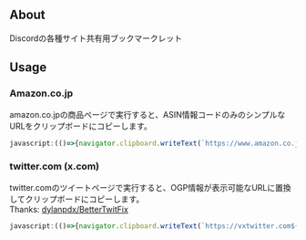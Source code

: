 ## About
Discordの各種サイト共有用ブックマークレット

## Usage

### Amazon.co.jp
amazon.co.jpの商品ページで実行すると、ASIN情報コードのみのシンプルなURLをクリップボードにコピーします。
```javascript
javascript:(()=>{navigator.clipboard.writeText(`https://www.amazon.co.jp/dp/${document.getElementById('ASIN').value}`).then(e => console.error(e));})();
```

### twitter.com (x.com)
twitter.comのツイートページで実行すると、OGP情報が表示可能なURLに置換してクリップボードにコピーします。  
Thanks: [dylanpdx/BetterTwitFix](https://github.com/dylanpdx/BetterTwitFix)
```javascript
javascript:(()=>{navigator.clipboard.writeText(`https://vxtwitter.com${location.pathname}`).then(e => console.error(e));})();
```